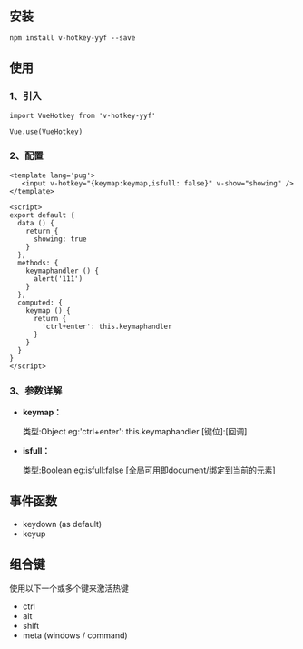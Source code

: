 ## 安装

```
npm install v-hotkey-yyf --save
```
## 使用

### 1、引入

```
import VueHotkey from 'v-hotkey-yyf'
```
```
Vue.use(VueHotkey)
```

### 2、配置

```
<template lang='pug'>
   <input v-hotkey="{keymap:keymap,isfull: false}" v-show="showing" />
</template>

<script>
export default {
  data () {
    return {
      showing: true
    }
  },
  methods: {
    keymaphandler () {
      alert('111')
    }
  },
  computed: {
    keymap () {
      return {
        'ctrl+enter': this.keymaphandler
      }
    }
  }
}
</script>
```
### 3、参数详解

- **keymap：**

  类型:Object
  eg:'ctrl+enter': this.keymaphandler [键位]:[回调]

- **isfull：**

  类型:Boolean
  eg:isfull:false [全局可用即document/绑定到当前的元素]

## 事件函数

- keydown (as default) 
- keyup

## 组合键

使用以下一个或多个键来激活热键

- ctrl
- alt
- shift
- meta (windows / command)